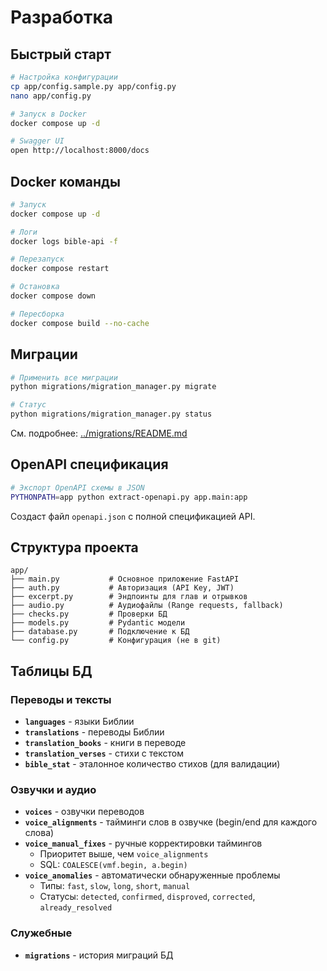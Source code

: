 # Разработка

## Быстрый старт

```bash
# Настройка конфигурации
cp app/config.sample.py app/config.py
nano app/config.py

# Запуск в Docker
docker compose up -d

# Swagger UI
open http://localhost:8000/docs
```

## Docker команды

```bash
# Запуск
docker compose up -d

# Логи
docker logs bible-api -f

# Перезапуск
docker compose restart

# Остановка
docker compose down

# Пересборка
docker compose build --no-cache
```

## Миграции

```bash
# Применить все миграции
python migrations/migration_manager.py migrate

# Статус
python migrations/migration_manager.py status
```

См. подробнее: [../migrations/README.md](../migrations/README.md)

## OpenAPI спецификация

```bash
# Экспорт OpenAPI схемы в JSON
PYTHONPATH=app python extract-openapi.py app.main:app
```

Создаст файл `openapi.json` с полной спецификацией API.

## Структура проекта

```
app/
├── main.py           # Основное приложение FastAPI
├── auth.py           # Авторизация (API Key, JWT)
├── excerpt.py        # Эндпоинты для глав и отрывков
├── audio.py          # Аудиофайлы (Range requests, fallback)
├── checks.py         # Проверки БД
├── models.py         # Pydantic модели
├── database.py       # Подключение к БД
└── config.py         # Конфигурация (не в git)
```

## Таблицы БД

### Переводы и тексты

- **`languages`** - языки Библии
- **`translations`** - переводы Библии
- **`translation_books`** - книги в переводе
- **`translation_verses`** - стихи с текстом
- **`bible_stat`** - эталонное количество стихов (для валидации)

### Озвучки и аудио

- **`voices`** - озвучки переводов
- **`voice_alignments`** - тайминги слов в озвучке (begin/end для каждого слова)
- **`voice_manual_fixes`** - ручные корректировки таймингов
  - Приоритет выше, чем `voice_alignments`
  - SQL: `COALESCE(vmf.begin, a.begin)`
- **`voice_anomalies`** - автоматически обнаруженные проблемы
  - Типы: `fast`, `slow`, `long`, `short`, `manual`
  - Статусы: `detected`, `confirmed`, `disproved`, `corrected`, `already_resolved`

### Служебные

- **`migrations`** - история миграций БД
